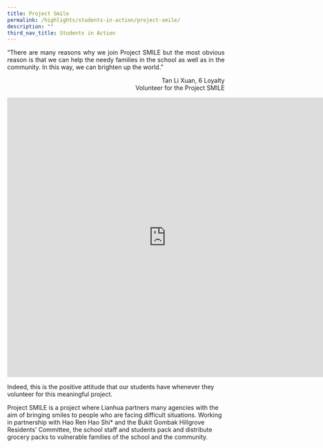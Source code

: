 ```yaml
---
title: Project Smile
permalink: /highlights/students-in-action/project-smile/
description: ""
third_nav_title: Students in Action
---
```

<p style="text-align: justify;">“There are many reasons why we join Project SMILE but the most obvious reason is that we can help the needy families in the school as well as in the community. In this way, we can brighten up the world.”</p>

<p style = "text-align: right"> Tan Li Xuan, 6 Loyalty<br>Volunteer for the Project SMILE</p>

<iframe width="736" height="647" src="https://www.youtube.com/embed/ZbY-MlzeaOk" title="Project SMILE at LHPS 2021 updated" frameborder="0" allow="accelerometer; autoplay; clipboard-write; encrypted-media; gyroscope; picture-in-picture" allowfullscreen></iframe>

Indeed, this is the positive attitude that our students have whenever they volunteer for this meaningful project.

  

Project SMILE is a project where Lianhua partners many agencies with the aim of bringing smiles to people who are facing difficult situations. Working in partnership with Hao Ren Hao Shi\* and the Bukit Gombak Hillgrove Residents’ Committee, the school staff and students pack and distribute grocery packs to vulnerable families of the school and the community.